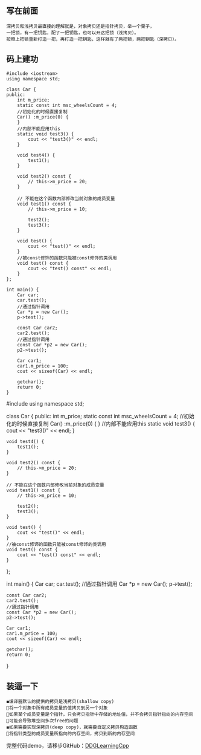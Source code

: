 ## 写在前面
```
深拷贝和浅拷贝最直接的理解就是，对象拷贝还是指针拷贝，举一个栗子，
一把锁，有一把钥匙，配了一把钥匙，也可以开这把锁（浅拷贝）。
按照上把锁重新打造一把，再打造一把钥匙，这样就有了两把锁，两把钥匙（深拷贝）。
```

## 码上建功 
```
#include <iostream>
using namespace std;

class Car {
public:
    int m_price;
    static const int msc_wheelsCount = 4;
    //初始化的时候直接复制
    Car() :m_price(0) {
    }
    //内部不能应用this
    static void test3() {
        cout << "test3()" << endl;
    }
    
    void test4() {
        test1();
    }
    
    void test2() const {
        // this->m_price = 20;
    }
    
    // 不能在这个函数内部修改当前对象的成员变量
    void test1() const {
        // this->m_price = 10;
        
        test2();
        test3();
    }
    
    void test() {
        cout << "test()" << endl;
    }
    //被const修饰的函数只能被const修饰的类调用
    void test() const {
        cout << "test() const" << endl;
    }
};

int main() {
    Car car;
    car.test();
    //通过指针调用
    Car *p = new Car();
    p->test();
    
    const Car car2;
    car2.test();
    //通过指针调用
    const Car *p2 = new Car();
    p2->test();
    
    Car car1;
    car1.m_price = 100;
    cout << sizeof(Car) << endl;
    
    getchar();
    return 0;
}

```
#include <iostream>
using namespace std;

class Car {
public:
    int m_price;
    static const int msc_wheelsCount = 4;
    //初始化的时候直接复制
    Car() :m_price(0) {
    }
    //内部不能应用this
    static void test3() {
        cout << "test3()" << endl;
    }
    
    void test4() {
        test1();
    }
    
    void test2() const {
        // this->m_price = 20;
    }
    
    // 不能在这个函数内部修改当前对象的成员变量
    void test1() const {
        // this->m_price = 10;
        
        test2();
        test3();
    }
    
    void test() {
        cout << "test()" << endl;
    }
    //被const修饰的函数只能被const修饰的类调用
    void test() const {
        cout << "test() const" << endl;
    }
};

int main() {
    Car car;
    car.test();
    //通过指针调用
    Car *p = new Car();
    p->test();
    
    const Car car2;
    car2.test();
    //通过指针调用
    const Car *p2 = new Car();
    p2->test();
    
    Car car1;
    car1.m_price = 100;
    cout << sizeof(Car) << endl;
    
    getchar();
    return 0;
}

##  装逼一下
```
◼编译器默认的提供的拷贝是浅拷贝(shallow copy)
将一个对象中所有成员变量的值拷贝到另一个对象
如果某个成员变量是个指针，只会拷贝指针中存储的地址值，并不会拷贝指针指向的内存空间 
可能会导致堆空间多次free的问题
◼如果需要实现深拷贝(deep copy)，就需要自定义拷贝构造函数 
将指针类型的成员变量所指向的内存空间，拷贝到新的内存空间
```
完整代码demo，请移步GitHub：[DDGLearningCpp](https://github.com/dudongge/DDGLearningCpp)

